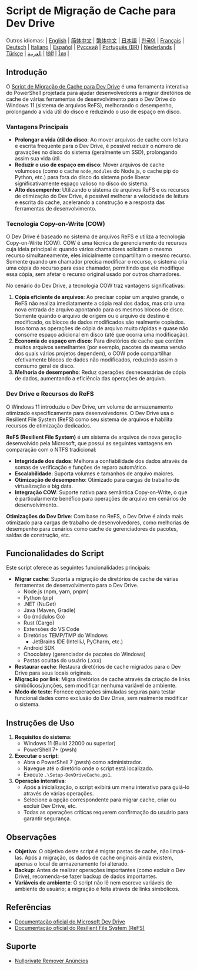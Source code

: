 # Script de Migração de Cache para Dev Drive

Outros idiomas:
| [English](README.en-us.md) | [简体中文](README.md) | [繁体中文](README.zh-tw.md) | [日本語](README.ja-jp.md) | [한국어](README.ko-kr.md) | [Français](README.fr-fr.md) | [Deutsch](README.de-de.md) | [Italiano](README.it-it.md) | [Español](README.es-es.md) | [Русский](README.ru-ru.md) | [Português (BR)](README.pt-br.md) | [Nederlands](README.nl-nl.md) | [Türkçe](README.tr-tr.md) | [العربية](README.ar-sa.md) | [हिंदी](README.hi-in.md) | [ไทย](README.th-th.md) |

## Introdução

O [Script de Migração de Cache para Dev Drive](https://github.com/jqknono/migrate-to-win11-dev-drive) é uma ferramenta interativa do PowerShell projetada para ajudar desenvolvedores a migrar diretórios de cache de várias ferramentas de desenvolvimento para o Dev Drive do Windows 11 (sistema de arquivos ReFS), melhorando o desempenho, prolongando a vida útil do disco e reduzindo o uso de espaço em disco.

### Vantagens Principais

- **Prolongar a vida útil do disco**: Ao mover arquivos de cache com leitura e escrita frequente para o Dev Drive, é possível reduzir o número de gravações no disco do sistema (geralmente um SSD), prolongando assim sua vida útil.
- **Reduzir o uso de espaço em disco**: Mover arquivos de cache volumosos (como o cache `node_modules` do Node.js, o cache pip do Python, etc.) para fora do disco do sistema pode liberar significativamente espaço valioso no disco do sistema.
- **Alto desempenho**: Utilizando o sistema de arquivos ReFS e os recursos de otimização do Dev Drive, é possível melhorar a velocidade de leitura e escrita do cache, acelerando a construção e a resposta das ferramentas de desenvolvimento.

### Tecnologia Copy-on-Write (COW)

O Dev Drive é baseado no sistema de arquivos ReFS e utiliza a tecnologia Copy-on-Write (COW). COW é uma técnica de gerenciamento de recursos cuja ideia principal é: quando vários chamadores solicitam o mesmo recurso simultaneamente, eles inicialmente compartilham o mesmo recurso. Somente quando um chamador precisa modificar o recurso, o sistema cria uma cópia do recurso para esse chamador, permitindo que ele modifique essa cópia, sem afetar o recurso original usado por outros chamadores.

No cenário do Dev Drive, a tecnologia COW traz vantagens significativas:

1.  **Cópia eficiente de arquivos**: Ao precisar copiar um arquivo grande, o ReFS não realiza imediatamente a cópia real dos dados, mas cria uma nova entrada de arquivo apontando para os mesmos blocos de disco. Somente quando o arquivo de origem ou o arquivo de destino é modificado, os blocos de dados modificados são realmente copiados. Isso torna as operações de cópia de arquivo muito rápidas e quase não consome espaço adicional em disco (até que ocorra uma modificação).
2.  **Economia de espaço em disco**: Para diretórios de cache que contêm muitos arquivos semelhantes (por exemplo, pacotes da mesma versão dos quais vários projetos dependem), o COW pode compartilhar efetivamente blocos de dados não modificados, reduzindo assim o consumo geral de disco.
3.  **Melhoria de desempenho**: Reduz operações desnecessárias de cópia de dados, aumentando a eficiência das operações de arquivo.

### Dev Drive e Recursos do ReFS

O Windows 11 introduziu o Dev Drive, um volume de armazenamento otimizado especificamente para desenvolvedores. O Dev Drive usa o Resilient File System (ReFS) como seu sistema de arquivos e habilita recursos de otimização dedicados.

**ReFS (Resilient File System)** é um sistema de arquivos de nova geração desenvolvido pela Microsoft, que possui as seguintes vantagens em comparação com o NTFS tradicional:

- **Integridade dos dados**: Melhora a confiabilidade dos dados através de somas de verificação e funções de reparo automático.
- **Escalabilidade**: Suporta volumes e tamanhos de arquivo maiores.
- **Otimização de desempenho**: Otimizado para cargas de trabalho de virtualização e big data.
- **Integração COW**: Suporte nativo para semântica Copy-on-Write, o que é particularmente benéfico para operações de arquivo em cenários de desenvolvimento.

**Otimizações do Dev Drive**: Com base no ReFS, o Dev Drive é ainda mais otimizado para cargas de trabalho de desenvolvedores, como melhorias de desempenho para cenários como cache de gerenciadores de pacotes, saídas de construção, etc.

## Funcionalidades do Script

Este script oferece as seguintes funcionalidades principais:

- **Migrar cache**: Suporta a migração de diretórios de cache de várias ferramentas de desenvolvimento para o Dev Drive.
  - Node.js (npm, yarn, pnpm)
  - Python (pip)
  - .NET (NuGet)
  - Java (Maven, Gradle)
  - Go (módulos Go)
  - Rust (Cargo)
  - Extensões do VS Code
  - Diretórios TEMP/TMP do Windows
    - JetBrains IDE (IntelliJ, PyCharm, etc.)
  - Android SDK
  - Chocolatey (gerenciador de pacotes do Windows)
  - Pastas ocultas do usuário (.xxx)
- **Restaurar cache**: Restaura diretórios de cache migrados para o Dev Drive para seus locais originais.
- **Migração por link**: Migra diretórios de cache através da criação de links simbólicos/junções, sem modificar nenhuma variável de ambiente.
- **Modo de teste**: Fornece operações simuladas seguras para testar funcionalidades como exclusão do Dev Drive, sem realmente modificar o sistema.

## Instruções de Uso

1.  **Requisitos do sistema**:
    - Windows 11 (Build 22000 ou superior)
    - PowerShell 7+ (pwsh)
2.  **Executar o script**:
    - Abra o PowerShell 7 (pwsh) como administrador.
    - Navegue até o diretório onde o script está localizado.
    - Execute `.\Setup-DevDriveCache.ps1`.
3.  **Operação interativa**:
    - Após a inicialização, o script exibirá um menu interativo para guiá-lo através de várias operações.
    - Selecione a opção correspondente para migrar cache, criar ou excluir Dev Drive, etc.
    - Todas as operações críticas requerem confirmação do usuário para garantir segurança.

## Observações

- **Objetivo**: O objetivo deste script é migrar pastas de cache, não limpá-las. Após a migração, os dados de cache originais ainda existem, apenas o local de armazenamento foi alterado.
- **Backup**: Antes de realizar operações importantes (como excluir o Dev Drive), recomenda-se fazer backup de dados importantes.
- **Variáveis de ambiente**: O script não lê nem escreve variáveis de ambiente do usuário; a migração é feita através de links simbólicos.

## Referências

- [Documentação oficial do Microsoft Dev Drive](https://learn.microsoft.com/en-us/windows/dev-drive/)
- [Documentação oficial do Resilient File System (ReFS)](https://learn.microsoft.com/en-us/windows-server/storage/refs/refs-overview)

## Suporte

- [Nullprivate Remover Anúncios](https://www.nullprivate.com)
